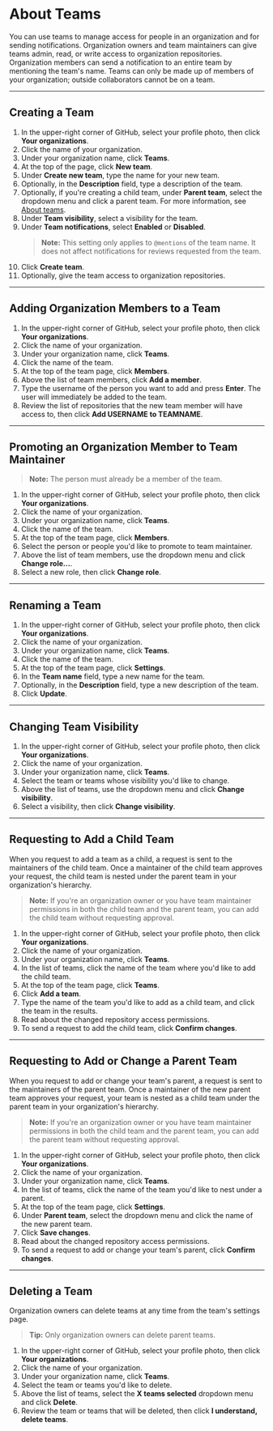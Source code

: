 # About Teams

You can use teams to manage access for people in an organization and for sending notifications. Organization owners and team maintainers can give teams admin, read, or write access to organization repositories. Organization members can send a notification to an entire team by mentioning the team's name. Teams can only be made up of members of your organization; outside collaborators cannot be on a team.

---

## Creating a Team

1. In the upper-right corner of GitHub, select your profile photo, then click **Your organizations**.
2. Click the name of your organization.
3. Under your organization name, click **Teams**.
4. At the top of the page, click **New team**.
5. Under **Create new team**, type the name for your new team.
6. Optionally, in the **Description** field, type a description of the team.
7. Optionally, if you're creating a child team, under **Parent team**, select the dropdown menu and click a parent team. For more information, see [About teams](https://docs.github.com/en/organizations/organizing-members-into-teams/about-teams).
8. Under **Team visibility**, select a visibility for the team.
9. Under **Team notifications**, select **Enabled** or **Disabled**.  
   > **Note:** This setting only applies to `@mentions` of the team name. It does not affect notifications for reviews requested from the team.
10. Click **Create team**.
11. Optionally, give the team access to organization repositories.

---

## Adding Organization Members to a Team

1. In the upper-right corner of GitHub, select your profile photo, then click **Your organizations**.
2. Click the name of your organization.
3. Under your organization name, click **Teams**.
4. Click the name of the team.
5. At the top of the team page, click **Members**.
6. Above the list of team members, click **Add a member**.
7. Type the username of the person you want to add and press **Enter**. The user will immediately be added to the team.
8. Review the list of repositories that the new team member will have access to, then click **Add USERNAME to TEAMNAME**.

---

## Promoting an Organization Member to Team Maintainer

> **Note:** The person must already be a member of the team.

1. In the upper-right corner of GitHub, select your profile photo, then click **Your organizations**.
2. Click the name of your organization.
3. Under your organization name, click **Teams**.
4. Click the name of the team.
5. At the top of the team page, click **Members**.
6. Select the person or people you'd like to promote to team maintainer.
7. Above the list of team members, use the dropdown menu and click **Change role...**.
8. Select a new role, then click **Change role**.

---

## Renaming a Team

1. In the upper-right corner of GitHub, select your profile photo, then click **Your organizations**.
2. Click the name of your organization.
3. Under your organization name, click **Teams**.
4. Click the name of the team.
5. At the top of the team page, click **Settings**.
6. In the **Team name** field, type a new name for the team.
7. Optionally, in the **Description** field, type a new description of the team.
8. Click **Update**.

---

## Changing Team Visibility

1. In the upper-right corner of GitHub, select your profile photo, then click **Your organizations**.
2. Click the name of your organization.
3. Under your organization name, click **Teams**.
4. Select the team or teams whose visibility you'd like to change.
5. Above the list of teams, use the dropdown menu and click **Change visibility**.
6. Select a visibility, then click **Change visibility**.

---

## Requesting to Add a Child Team

When you request to add a team as a child, a request is sent to the maintainers of the child team. Once a maintainer of the child team approves your request, the child team is nested under the parent team in your organization's hierarchy.

> **Note:** If you're an organization owner or you have team maintainer permissions in both the child team and the parent team, you can add the child team without requesting approval.

1. In the upper-right corner of GitHub, select your profile photo, then click **Your organizations**.
2. Click the name of your organization.
3. Under your organization name, click **Teams**.
4. In the list of teams, click the name of the team where you'd like to add the child team.
5. At the top of the team page, click **Teams**.
6. Click **Add a team**.
7. Type the name of the team you'd like to add as a child team, and click the team in the results.
8. Read about the changed repository access permissions.
9. To send a request to add the child team, click **Confirm changes**.

---

## Requesting to Add or Change a Parent Team

When you request to add or change your team's parent, a request is sent to the maintainers of the parent team. Once a maintainer of the new parent team approves your request, your team is nested as a child team under the parent team in your organization's hierarchy.

> **Note:** If you're an organization owner or you have team maintainer permissions in both the child team and the parent team, you can add the parent team without requesting approval.

1. In the upper-right corner of GitHub, select your profile photo, then click **Your organizations**.
2. Click the name of your organization.
3. Under your organization name, click **Teams**.
4. In the list of teams, click the name of the team you'd like to nest under a parent.
5. At the top of the team page, click **Settings**.
6. Under **Parent team**, select the dropdown menu and click the name of the new parent team.
7. Click **Save changes**.
8. Read about the changed repository access permissions.
9. To send a request to add or change your team's parent, click **Confirm changes**.

---

## Deleting a Team

Organization owners can delete teams at any time from the team's settings page.

> **Tip:** Only organization owners can delete parent teams. 
1. In the upper-right corner of GitHub, select your profile photo, then click **Your organizations**.
2. Click the name of your organization.
3. Under your organization name, click **Teams**.
4. Select the team or teams you'd like to delete.
5. Above the list of teams, select the **X teams selected** dropdown menu and click **Delete**.
6. Review the team or teams that will be deleted, then click **I understand, delete teams**.